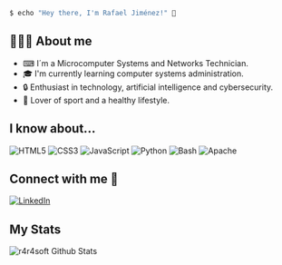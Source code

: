 ```bash
$ echo "Hey there, I'm Rafael Jiménez!" 👋
 ```
## 👨🏻‍💻 About me
- ⌨ I´m a Microcomputer Systems and Networks Technician.
- 🎓 I'm currently learning computer systems administration.
- 🔒 Enthusiast in technology, artificial intelligence and cybersecurity.
- 🌱 Lover of sport and a healthy lifestyle.

## I know about...
![HTML5](https://img.shields.io/badge/html5-%23E34F26.svg?style=for-the-badge&logo=html5&logoColor=white)
![CSS3](https://img.shields.io/badge/CSS3-1572B6?style=for-the-badge&logo=css3&logoColor=white)
![JavaScript](https://img.shields.io/badge/JavaScript-F7DF1E?style=for-the-badge&logo=javascript&logoColor=black)
![Python](https://img.shields.io/badge/Python-14354C?style=for-the-badge&logo=python&logoColor=white)
![Bash](https://img.shields.io/badge/Shell_Script-121011?style=for-the-badge&logo=gnu-bash&logoColor=white)
![Apache](https://img.shields.io/badge/apache-%23D42029.svg?style=for-the-badge&logo=apache&logoColor=white)

## Connect with me 💬
[![LinkedIn](https://img.icons8.com/external-justicon-lineal-color-justicon/64/000000/external-linkedin-social-media-justicon-lineal-color-justicon.png)]()

## My Stats
![r4r4soft Github Stats](https://github-readme-stats.vercel.app/api?username=r4f4soft&show_icons=true&title_color=fff&icon_color=79ff97&text_color=9f9f9f&bg_color=151515)

<!--
**r4f4soft/r4f4soft** is a ✨ _special_ ✨ repository because its `README.md` (this file) appears on your GitHub profile.

Here are some ideas to get you started:

- 🔭 I’m currently working on ...
- 🌱 I’m currently learning ...
- 👯 I’m looking to collaborate on ...
- 🤔 I’m looking for help with ...
- 💬 Ask me about ...
- 📫 How to reach me: ...
- 😄 Pronouns: ...
- ⚡ Fun fact: ...
-->
